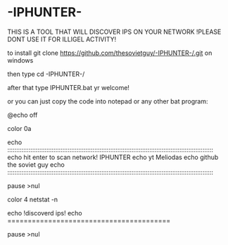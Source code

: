 # -IPHUNTER-
THIS IS A TOOL THAT WILL DISCOVER IPS ON YOUR NETWORK !PLEASE DONT USE IT FOR ILLIGEL ACTIVITY!

to install git clone https://github.com/thesovietguy/-IPHUNTER-/.git on windows

then type cd -IPHUNTER-/

after that type IPHUNTER.bat
yr welcome!

or you can just copy the code into notepad or any other bat program:


@echo off

color 0a

echo ::::::::::::::::::::::::::::::::::::::::::::::::::::::::::::::::::::::::::::::::::::::::::::::::::::::::::::::::::::
echo hit enter to scan network!      IPHUNTER
echo yt Meliodas
echo github the soviet guy
echo ::::::::::::::::::::::::::::::::::::::::::::::::::::::::::::::::::::::::::::::::::::::::::::::::::::::::::::::::::::

pause >nul

color 4
netstat -n

echo             !discoverd ips!
echo ========================================

pause >nul



